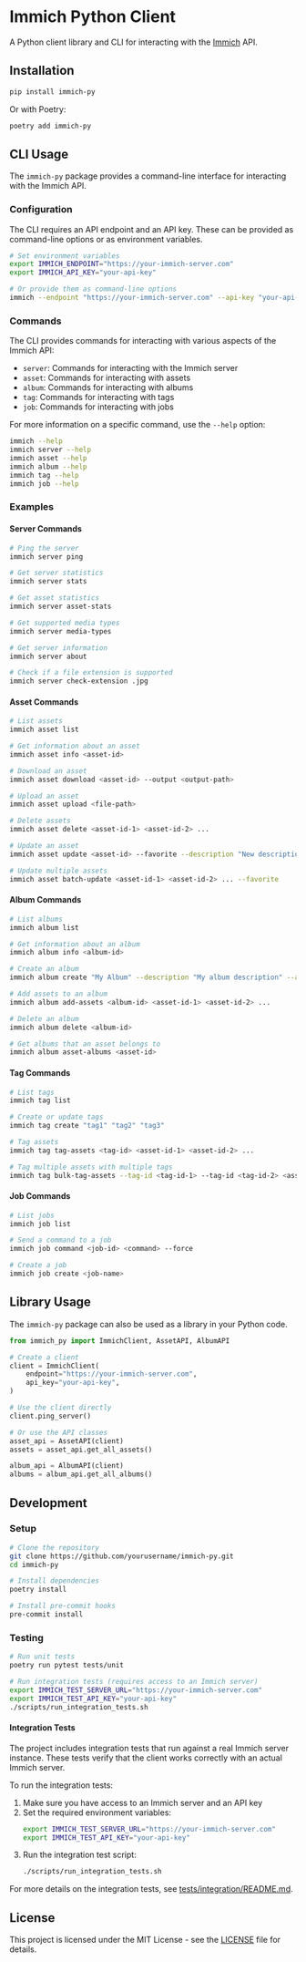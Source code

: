 # Immich Python Client

A Python client library and CLI for interacting with the [Immich](https://immich.app/) API.

## Installation

```bash
pip install immich-py
```

Or with Poetry:

```bash
poetry add immich-py
```

## CLI Usage

The `immich-py` package provides a command-line interface for interacting with the Immich API.

### Configuration

The CLI requires an API endpoint and an API key. These can be provided as command-line options or as environment variables.

```bash
# Set environment variables
export IMMICH_ENDPOINT="https://your-immich-server.com"
export IMMICH_API_KEY="your-api-key"

# Or provide them as command-line options
immich --endpoint "https://your-immich-server.com" --api-key "your-api-key" <command>
```

### Commands

The CLI provides commands for interacting with various aspects of the Immich API:

- `server`: Commands for interacting with the Immich server
- `asset`: Commands for interacting with assets
- `album`: Commands for interacting with albums
- `tag`: Commands for interacting with tags
- `job`: Commands for interacting with jobs

For more information on a specific command, use the `--help` option:

```bash
immich --help
immich server --help
immich asset --help
immich album --help
immich tag --help
immich job --help
```

### Examples

#### Server Commands

```bash
# Ping the server
immich server ping

# Get server statistics
immich server stats

# Get asset statistics
immich server asset-stats

# Get supported media types
immich server media-types

# Get server information
immich server about

# Check if a file extension is supported
immich server check-extension .jpg
```

#### Asset Commands

```bash
# List assets
immich asset list

# Get information about an asset
immich asset info <asset-id>

# Download an asset
immich asset download <asset-id> --output <output-path>

# Upload an asset
immich asset upload <file-path>

# Delete assets
immich asset delete <asset-id-1> <asset-id-2> ...

# Update an asset
immich asset update <asset-id> --favorite --description "New description"

# Update multiple assets
immich asset batch-update <asset-id-1> <asset-id-2> ... --favorite
```

#### Album Commands

```bash
# List albums
immich album list

# Get information about an album
immich album info <album-id>

# Create an album
immich album create "My Album" --description "My album description" --asset-id <asset-id-1> --asset-id <asset-id-2>

# Add assets to an album
immich album add-assets <album-id> <asset-id-1> <asset-id-2> ...

# Delete an album
immich album delete <album-id>

# Get albums that an asset belongs to
immich album asset-albums <asset-id>
```

#### Tag Commands

```bash
# List tags
immich tag list

# Create or update tags
immich tag create "tag1" "tag2" "tag3"

# Tag assets
immich tag tag-assets <tag-id> <asset-id-1> <asset-id-2> ...

# Tag multiple assets with multiple tags
immich tag bulk-tag-assets --tag-id <tag-id-1> --tag-id <tag-id-2> <asset-id-1> <asset-id-2> ...
```

#### Job Commands

```bash
# List jobs
immich job list

# Send a command to a job
immich job command <job-id> <command> --force

# Create a job
immich job create <job-name>
```

## Library Usage

The `immich-py` package can also be used as a library in your Python code.

```python
from immich_py import ImmichClient, AssetAPI, AlbumAPI

# Create a client
client = ImmichClient(
    endpoint="https://your-immich-server.com",
    api_key="your-api-key",
)

# Use the client directly
client.ping_server()

# Or use the API classes
asset_api = AssetAPI(client)
assets = asset_api.get_all_assets()

album_api = AlbumAPI(client)
albums = album_api.get_all_albums()
```

## Development

### Setup

```bash
# Clone the repository
git clone https://github.com/yourusername/immich-py.git
cd immich-py

# Install dependencies
poetry install

# Install pre-commit hooks
pre-commit install
```

### Testing

```bash
# Run unit tests
poetry run pytest tests/unit

# Run integration tests (requires access to an Immich server)
export IMMICH_TEST_SERVER_URL="https://your-immich-server.com"
export IMMICH_TEST_API_KEY="your-api-key"
./scripts/run_integration_tests.sh
```

#### Integration Tests

The project includes integration tests that run against a real Immich server instance. These tests verify that the client works correctly with an actual Immich server.

To run the integration tests:

1. Make sure you have access to an Immich server and an API key
2. Set the required environment variables:
   ```bash
   export IMMICH_TEST_SERVER_URL="https://your-immich-server.com"
   export IMMICH_TEST_API_KEY="your-api-key"
   ```
3. Run the integration test script:
   ```bash
   ./scripts/run_integration_tests.sh
   ```

For more details on the integration tests, see [tests/integration/README.md](tests/integration/README.md).

## License

This project is licensed under the MIT License - see the [LICENSE](LICENSE) file for details.
